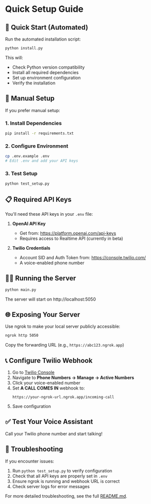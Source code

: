 # Quick Setup Guide

## 🚀 Quick Start (Automated)

Run the automated installation script:

```bash
python install.py
```

This will:
- Check Python version compatibility  
- Install all required dependencies
- Set up environment configuration
- Verify the installation

## 🔧 Manual Setup

If you prefer manual setup:

### 1. Install Dependencies
```bash
pip install -r requirements.txt
```

### 2. Configure Environment
```bash
cp .env.example .env
# Edit .env and add your API keys
```

### 3. Test Setup
```bash
python test_setup.py
```

## 📋 Required API Keys

You'll need these API keys in your `.env` file:

1. **OpenAI API Key** 
   - Get from: https://platform.openai.com/api-keys
   - Requires access to Realtime API (currently in beta)

2. **Twilio Credentials**
   - Account SID and Auth Token from: https://console.twilio.com/
   - A voice-enabled phone number

## 🏃‍♂️ Running the Server

```bash
python main.py
```

The server will start on http://localhost:5050

## 🌐 Exposing Your Server

Use ngrok to make your local server publicly accessible:

```bash
ngrok http 5050
```

Copy the forwarding URL (e.g., `https://abc123.ngrok.app`)

## 📞 Configure Twilio Webhook

1. Go to [Twilio Console](https://console.twilio.com/)
2. Navigate to **Phone Numbers → Manage → Active Numbers**
3. Click your voice-enabled number
4. Set **A CALL COMES IN** webhook to:
   ```
   https://your-ngrok-url.ngrok.app/incoming-call
   ```
5. Save configuration

## ✅ Test Your Voice Assistant

Call your Twilio phone number and start talking!

## 🐛 Troubleshooting

If you encounter issues:

1. Run `python test_setup.py` to verify configuration
2. Check that all API keys are properly set in `.env`
3. Ensure ngrok is running and webhook URL is correct
4. Check server logs for error messages

For more detailed troubleshooting, see the full [README.md](README.md). 